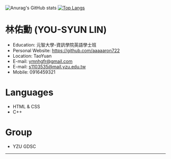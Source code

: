 ![Anurag's GitHub stats](https://github-readme-stats.vercel.app/api?username=aaaaaron722&show_icons=true&theme=radical&layout=default)
[![Top Langs](https://github-readme-stats.vercel.app/api/top-langs/?username=aaaaaron722)](https://github.com/anuraghazra/github-readme-stats)

# 林佑勳 (YOU-SYUN LIN)

- Education: 元智大學-資訊學院英語學士班
- Personal Website: https://github.com/aaaaaron722
- Location: TaoYuan
- E-mail: ymnhgfr@gmail.com 
- E-mail: s1103535@mail.yzu.edu.tw
- Mobile: 0916459321

# Languages

- HTML & CSS
- C++

# Group

- YZU GDSC
* * *




